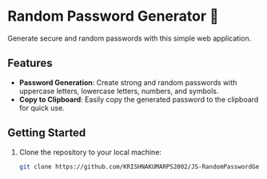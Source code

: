 # Random Password Generator 🔑

Generate secure and random passwords with this simple web application.


## Features

- **Password Generation**: Create strong and random passwords with uppercase letters, lowercase letters, numbers, and symbols.
- **Copy to Clipboard**: Easily copy the generated password to the clipboard for quick use.

## Getting Started

1. Clone the repository to your local machine:

   ```bash
   git clone https://github.com/KRISHNAKUMARPS2002/JS-RandomPasswordGenerator-App.git
